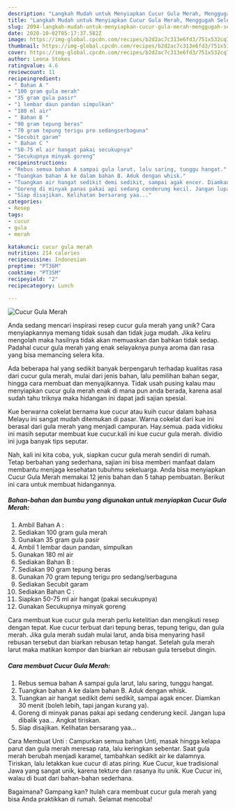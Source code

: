 ```yaml
---
description: "Langkah Mudah untuk Menyiapkan Cucur Gula Merah, Menggugah Selera"
title: "Langkah Mudah untuk Menyiapkan Cucur Gula Merah, Menggugah Selera"
slug: 2094-langkah-mudah-untuk-menyiapkan-cucur-gula-merah-menggugah-selera
date: 2020-10-02T05:17:37.582Z
image: https://img-global.cpcdn.com/recipes/b2d2ac7c313e6fd3/751x532cq70/cucur-gula-merah-foto-resep-utama.jpg
thumbnail: https://img-global.cpcdn.com/recipes/b2d2ac7c313e6fd3/751x532cq70/cucur-gula-merah-foto-resep-utama.jpg
cover: https://img-global.cpcdn.com/recipes/b2d2ac7c313e6fd3/751x532cq70/cucur-gula-merah-foto-resep-utama.jpg
author: Leona Stokes
ratingvalue: 4.6
reviewcount: 11
recipeingredient:
- " Bahan A "
- "100 gram gula merah"
- "35 gram gula pasir"
- "1 lembar daun pandan simpulkan"
- "180 ml air"
- " Bahan B "
- "90 gram tepung beras"
- "70 gram tepung terigu pro sedangserbaguna"
- "Secubit garam"
- " Bahan C "
- "50-75 ml air hangat pakai secukupnya"
- "Secukupnya minyak goreng"
recipeinstructions:
- "Rebus semua bahan A sampai gula larut, lalu saring, tunggu hangat."
- "Tuangkan bahan A ke dalam bahan B. Aduk dengan whisk."
- "Tuangkan air hangat sedikit demi sedikit, sampai agak encer. Diamkan 30 menit (boleh lebih, tapi jangan kurang ya)."
- "Goreng di minyak panas pakai api sedang cenderung kecil. Jangan lupa dibalik yaa... Angkat tiriskan."
- "Siap disajikan. Kelihatan bersarang yaa..."
categories:
- Resep
tags:
- cucur
- gula
- merah

katakunci: cucur gula merah 
nutrition: 214 calories
recipecuisine: Indonesian
preptime: "PT36M"
cooktime: "PT35M"
recipeyield: "2"
recipecategory: Lunch

---
```



![Cucur Gula Merah](https://img-global.cpcdn.com/recipes/b2d2ac7c313e6fd3/751x532cq70/cucur-gula-merah-foto-resep-utama.jpg)

Anda sedang mencari inspirasi resep cucur gula merah yang unik? Cara menyiapkannya memang tidak susah dan tidak juga mudah. Jika keliru mengolah maka hasilnya tidak akan memuaskan dan bahkan tidak sedap. Padahal cucur gula merah yang enak selayaknya punya aroma dan rasa yang bisa memancing selera kita.

Ada beberapa hal yang sedikit banyak berpengaruh terhadap kualitas rasa dari cucur gula merah, mulai dari jenis bahan, lalu pemilihan bahan segar, hingga cara membuat dan menyajikannya. Tidak usah pusing kalau mau menyiapkan cucur gula merah enak di mana pun anda berada, karena asal sudah tahu triknya maka hidangan ini dapat jadi sajian spesial.

Kue berwarna cokelat bernama kue cucur atau kuih cucur dalam bahasa Melayu ini sangat mudah ditemukan di pasar. Warna cokelat dari kue ini berasal dari gula merah yang menjadi campuran. Hay.semua. pada vidioku ini masih seputar membuat kue cucur.kali ini kue cucur gula merah. dividio ini juga banyak tips seputar.


Nah, kali ini kita coba, yuk, siapkan cucur gula merah sendiri di rumah. Tetap berbahan yang sederhana, sajian ini bisa memberi manfaat dalam membantu menjaga kesehatan tubuhmu sekeluarga. Anda bisa menyiapkan Cucur Gula Merah memakai 12 jenis bahan dan 5 tahap pembuatan. Berikut ini cara untuk membuat hidangannya.

<!--inarticleads1-->

##### Bahan-bahan dan bumbu yang digunakan untuk menyiapkan Cucur Gula Merah:

1. Ambil  Bahan A :
1. Sediakan 100 gram gula merah
1. Gunakan 35 gram gula pasir
1. Ambil 1 lembar daun pandan, simpulkan
1. Gunakan 180 ml air
1. Sediakan  Bahan B :
1. Sediakan 90 gram tepung beras
1. Gunakan 70 gram tepung terigu pro sedang/serbaguna
1. Sediakan Secubit garam
1. Sediakan  Bahan C :
1. Siapkan 50-75 ml air hangat (pakai secukupnya)
1. Gunakan Secukupnya minyak goreng


Cara membuat kue cucur gula merah perlu ketelitian dan mengikuti resep dengan tepat. Kue cucur terbuat dari tepung beras, tepung terigu, dan gula merah. Jika gula merah sudah mulai larut, anda bisa menyaring hasil rebusan tersebut dan biarkan rebusan tetap hangat. Setelah gula merah larut maka matikan kompor dan biarkan air rebusan gula tersebut dingin. 

<!--inarticleads2-->

##### Cara membuat Cucur Gula Merah:

1. Rebus semua bahan A sampai gula larut, lalu saring, tunggu hangat.
1. Tuangkan bahan A ke dalam bahan B. Aduk dengan whisk.
1. Tuangkan air hangat sedikit demi sedikit, sampai agak encer. Diamkan 30 menit (boleh lebih, tapi jangan kurang ya).
1. Goreng di minyak panas pakai api sedang cenderung kecil. Jangan lupa dibalik yaa... Angkat tiriskan.
1. Siap disajikan. Kelihatan bersarang yaa...


Cara Membuat Unti : Campurkan semua bahan Unti, masak hingga kelapa parut dan gula merah meresap rata, lalu keringkan sebentar. Saat gula merah berubah menjadi karamel, tambahkan sedikit air ke dalamnya. Tiriskan, lalu letakkan kue cucur di atas piring. Kue Cucur, kue tradisional Jawa yang sangat unik, karena tekture dan rasanya itu unik. Kue Cucur ini, walau di buat dari bahan-bahan sederhana. 

Bagaimana? Gampang kan? Itulah cara membuat cucur gula merah yang bisa Anda praktikkan di rumah. Selamat mencoba!
